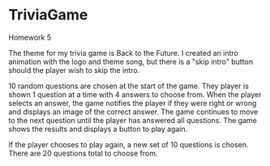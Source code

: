 # TriviaGame
Homework 5

The theme for my trivia game is Back to the Future. I created an intro animation with the logo and theme song, but there is a "skip intro" button should the player wish to skip the intro.

10 random questions are chosen at the start of the game. They player is shown 1 question at a time with 4 answers to choose from. When the player selects an answer, the game notifies the player if they were right or wrong and displays an image of the correct answer. The game continues to move to the next question until the player has answered all questions. The game shows the results and displays a button to play again.

If the player chooses to play again, a new set of 10 questions is chosen. There are 20 questions total to choose from.
